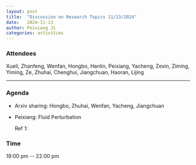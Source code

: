 ```yaml
---
layout: post
title:  "Discussion on Research Topics 11/13/2024"
date:   2024-11-13
author: Peixiang Ji
categories: activities
---
```


### Attendees

Xueli, Zhanfeng, Wenfan, Hongbo, Hanlin, Peixiang, Yacheng, Zexin, Ziming, Yiming, Ze, Zhuhai, Chenghui, Jiangchuan, Haoran, Lijing

---

### Agenda

- Arxiv sharing: Hongbo, Zhuhai, Wenfan, Yacheng, Jiangchuan

- Peixiang: Fluid Perturbation

  Ref 1: 
    
### Time

19:00 pm -- 22:00 pm
